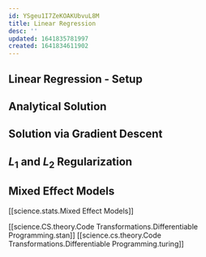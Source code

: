 ```yaml
---
id: YSgeu1I7ZeKOAKUbvuL8M
title: Linear Regression
desc: ''
updated: 1641835781997
created: 1641834611902
---
```



## Linear Regression - Setup 

## Analytical Solution

## Solution via Gradient Descent

## $L_1$ and $L_2$ Regularization


## Mixed Effect Models
[[science.stats.Mixed Effect Models]]




[[science.CS.theory.Code Transformations.Differentiable Programming.stan]]
[[science.cs.theory.Code Transformations.Differentiable Programming.turing]]

